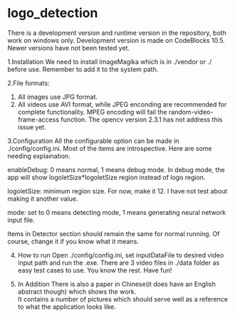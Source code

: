 logo_detection
==============
There is a development version and runtime version in the repository, both work on windows only.
Development version is made on CodeBlocks 10.5. Newer versions have not been tested yet.

1.Installation
We need to install ImageMagika which is in ./vendor or ./ before use. Remember to add it to the system path.

2.File formats:
1) All images use JPG format.
2) All videos use AVI format, while JPEG enconding are recommended for complete functionality. 
MPEG encoding will fail the random-video-frame-access function. The opencv version 2.3.1 has not address this issue yet. 


3.Configuration
All the configurable option can be made in ./config/config.ini. Most of the items are introspective. Here are some needing explaination.

enableDebug: 0 means normal, 1 means debug mode. In debug mode, the app will show logoletSize*logoletSize region instead of logo region.

logoletSize: minimum region size. For now, make it 12. I have not test about making it another value.

mode: set to 0 means detecting mode, 1 means generating neural network input file.

Items in Detector section should remain the same for normal running. Of course, change it if you know what it means.

4. How to run
Open ./config/config.ini, set inputDataFile to desired video input path and run the .exe.
There are 3 video files in ./data folder as easy test cases to use.
You know the rest. Have fun!

5. In Addition
There is also a paper in Chinese(it does have an English abstract though) which shows the work.  
It contains a number of pictures which should serve well as a reference to what the application looks like.

